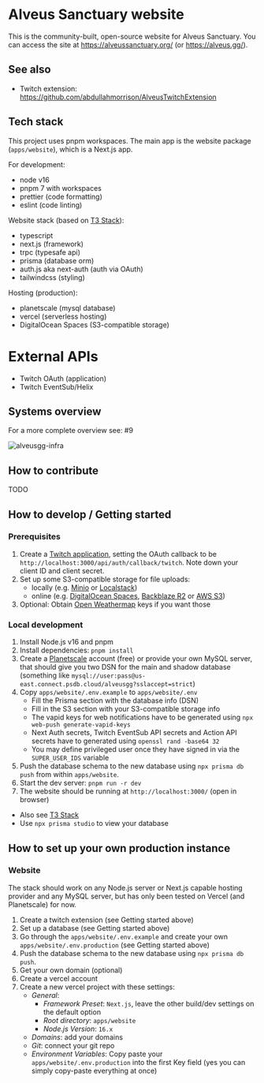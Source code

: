 # Alveus Sanctuary website

This is the community-built, open-source website for Alveus Sanctuary.
You can access the site at https://alveussanctuary.org/ (or https://alveus.gg/).

## See also

- Twitch extension: https://github.com/abdullahmorrison/AlveusTwitchExtension

## Tech stack

This project uses pnpm workspaces. The main app is the website package (`apps/website`), which is a Next.js app.

For development:

- node v16
- pnpm 7 with workspaces
- prettier (code formatting)
- eslint (code linting)

Website stack (based on [T3 Stack](https://create.t3.gg/)):

- typescript
- next.js (framework)
- trpc (typesafe api)
- prisma (database orm)
- auth.js aka next-auth (auth via OAuth)
- tailwindcss (styling)

Hosting (production):

- planetscale (mysql database)
- vercel (serverless hosting)
- DigitalOcean Spaces (S3-compatible storage)

# External APIs

- Twitch OAuth (application)
- Twitch EventSub/Helix

## Systems overview

For a more complete overview see: #9

![alveusgg-infra](https://user-images.githubusercontent.com/684458/217618231-6fb9078d-8d77-4c64-9b92-c2ebe8e58c3c.png)

## How to contribute

TODO

## How to develop / Getting started

### Prerequisites

1. Create a [Twitch application](https://dev.twitch.tv/console/apps/create), setting the OAuth callback to be `http://localhost:3000/api/auth/callback/twitch`. Note down your client ID and client secret.
2. Set up some S3-compatible storage for file uploads:
   - locally (e.g. [Minio](https://min.io/) or [Localstack](https://localstack.cloud/))
   - online (e.g. [DigitalOcean Spaces](https://www.digitalocean.com/products/spaces/), [Backblaze R2](https://www.backblaze.com/b2/cloud-storage.html) or [AWS S3](https://aws.amazon.com/s3/))
3. Optional: Obtain [Open Weathermap](https://openweathermap.org/api) keys if you want those

### Local development

1. Install Node.js v16 and pnpm
2. Install dependencies: `pnpm install`
3. Create a [Planetscale](https://planetscale.com/) account (free) or provide your own MySQL server, that should give you two DSN for the main and shadow database (something like `mysql://user:pass@us-east.connect.psdb.cloud/alveusgg?sslaccept=strict`)
4. Copy `apps/website/.env.example` to `apps/website/.env`
    - Fill the Prisma section with the database info (DSN)
    - Fill in the S3 section with your S3-compatible storage info
    - The vapid keys for web notifications have to be generated using `npx web-push generate-vapid-keys`
    - Next Auth secrets, Twitch EventSub API secrets and Action API secrets have to generated using `openssl rand -base64 32`
    - You may define privileged user once they have signed in via the `SUPER_USER_IDS` variable
5. Push the database schema to the new database using `npx prisma db push` from within `apps/website`.
6. Start the dev server: `pnpm run -r dev`
7. The website should be running at `http://localhost:3000/` (open in browser)

- Also see [T3 Stack](https://create.t3.gg/)
- Use `npx prisma studio` to view your database

## How to set up your own production instance

### Website

The stack should work on any Node.js server or Next.js capable hosting provider and any MySQL server,
but has only been tested on Vercel (and Planetscale) for now.

1. Create a twitch extension (see Getting started above)
2. Set up a database (see Getting started above)
3. Go through the `apps/website/.env.example` and create your own `apps/website/.env.production` (see Getting started above)
4. Push the database schema to the new database using `npx prisma db push`.
5. Get your own domain (optional)
6. Create a vercel account
7. Create a new vercel project with these settings:
    - *General*:
        - *Framework Preset*: `Next.js`, leave the other build/dev settings on the default option
        - *Root directory*: `apps/website`
        - *Node.js Version*: `16.x`
    - *Domains*: add your domains
    - *Git*: connect your git repo
    - *Environment Variables*: Copy paste your `apps/website/.env.production` into the first Key field (yes you can simply copy-paste everything at once)





